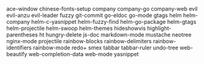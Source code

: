 ace-window
chinese-fonts-setup
company
company-go
company-web
evil
evil-anzu
evil-leader
fuzzy
git-commit
go-eldoc
go-mode
gtags
helm
helm-company
helm-c-yasnippet
helm-fuzzy-find
helm-go-package
helm-gtags
helm-projectile
helm-swoop
helm-themes
hideshowvis
highlight-parentheses
ht
hungry-delete
js-doc
markdown-mode
mustache
neotree
nginx-mode
projectile
rainbow-blocks
rainbow-delimiters
rainbow-identifiers
rainbow-mode
redo+
smex
tabbar
tabbar-ruler
undo-tree
web-beautify
web-completion-data
web-mode
yasnippet
